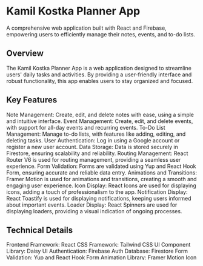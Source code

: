# Kamil Kostka Planner App
A comprehensive web application built with React and Firebase, empowering users to efficiently manage their notes, events, and to-do lists.

## Overview
The Kamil Kostka Planner App is a web application designed to streamline users' daily tasks and activities. By providing a user-friendly interface and robust functionality, this app enables users to stay organized and focused.

## Key Features
Note Management: Create, edit, and delete notes with ease, using a simple and intuitive interface.
Event Management: Create, edit, and delete events, with support for all-day events and recurring events.
To-Do List Management: Manage to-do lists, with features like adding, editing, and deleting tasks.
User Authentication: Log in using a Google account or register a new user account.
Data Storage: Data is stored securely in Firestore, ensuring scalability and reliability.
Routing Management: React Router V6 is used for routing management, providing a seamless user experience.
Form Validation: Forms are validated using Yup and React Hook Form, ensuring accurate and reliable data entry.
Animations and Transitions: Framer Motion is used for animations and transitions, creating a smooth and engaging user experience.
Icon Display: React Icons are used for displaying icons, adding a touch of professionalism to the app.
Notification Display: React Toastify is used for displaying notifications, keeping users informed about important events.
Loader Display: React Spinners are used for displaying loaders, providing a visual indication of ongoing processes.

## Technical Details
Frontend Framework: React
CSS Framework: Tailwind CSS
UI Component Library: Daisy UI
Authentication: Firebase Auth
Database: Firestore
Form Validation: Yup and React Hook Form
Animation Library: Framer Motion
Icon Library: React Icons
Routing Library: React Router V6
Notification Library: React Toastify
Loader Library: React Spinners

## Live Demo
Experience the Kamil Kostka Planner App firsthand by visiting my live demo:
https://kamil-kostka-crud.web.app

## Author
Kamil Kostka
